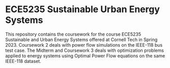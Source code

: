 # ECE5235 Sustainable Urban Energy Systems

This repository contains the coursework for the course ECE5235 Sustainable and Urban Energy Systems offered at Cornell Tech in Spring 2023. Coursework 2 deals with power flow simulations on the IEEE-118 bus test case. The Midterm and Coursework 3 deals with optimization problems applied to energy systems using Optimal Power Flow equations on the same IEEE-118 dataset. 

